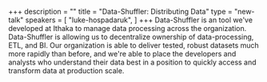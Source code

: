 +++
description = ""
title = "Data-Shuffler: Distributing Data"
type = "new-talk"
speakers = [
        "luke-hospadaruk",
]
+++
Data-Shuffler is an tool we've developed at Ithaka to manage data processing across the organization.   Data-Shuffler is allowing us to decentralize ownership of data-processing, ETL, and BI.  Our organization is able to deliver tested, robust datasets much more rapidly than before, and we're able to place the developers and analysts who understand their data best in a position to quickly access and transform data at production scale.